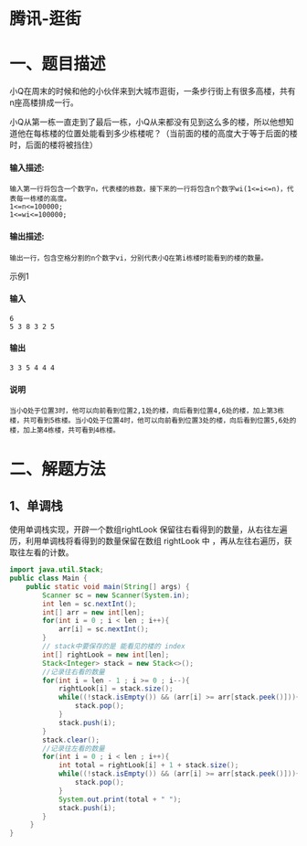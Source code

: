 # 腾讯-逛街

# 一、题目描述

小Q在周末的时候和他的小伙伴来到大城市逛街，一条步行街上有很多高楼，共有n座高楼排成一行。 

  小Q从第一栋一直走到了最后一栋，小Q从来都没有见到这么多的楼，所以他想知道他在每栋楼的位置处能看到多少栋楼呢？（当前面的楼的高度大于等于后面的楼时，后面的楼将被挡住） 



#### 输入描述:

```
输入第一行将包含一个数字n，代表楼的栋数，接下来的一行将包含n个数字wi(1<=i<=n)，代表每一栋楼的高度。
1<=n<=100000;
1<=wi<=100000; 
```





#### 输出描述:

```
输出一行，包含空格分割的n个数字vi，分别代表小Q在第i栋楼时能看到的楼的数量。
```

示例1

#### 输入

```
6
5 3 8 3 2 5
```

#### 输出

```
3 3 5 4 4 4
```

#### 说明

```
当小Q处于位置3时，他可以向前看到位置2,1处的楼，向后看到位置4,6处的楼，加上第3栋楼，共可看到5栋楼。当小Q处于位置4时，他可以向前看到位置3处的楼，向后看到位置5,6处的楼，加上第4栋楼，共可看到4栋楼。
```





# 二、解题方法

## 1、单调栈

使用单调栈实现，开辟一个数组rightLook 保留往右看得到的数量，从右往左遍历，利用单调栈将看得到的数量保留在数组 rightLook 中 ，再从左往右遍历，获取往左看的计数。

```java
import java.util.Stack;
public class Main {
    public static void main(String[] args) {
        Scanner sc = new Scanner(System.in);
        int len = sc.nextInt();
        int[] arr = new int[len];
        for(int i = 0 ; i < len ; i++){
            arr[i] = sc.nextInt();
        }
        // stack中要保存的是 能看见的楼的 index
        int[] rightLook = new int[len];
        Stack<Integer> stack = new Stack<>();
        //记录往右看的数量
        for(int i = len - 1 ; i >= 0 ; i--){
            rightLook[i] = stack.size();
            while((!stack.isEmpty()) && (arr[i] >= arr[stack.peek()])){
                stack.pop();
            }
            stack.push(i);
        }
        stack.clear();
        //记录往左看的数量
        for(int i = 0 ; i < len ; i++){
            int total = rightLook[i] + 1 + stack.size();
            while((!stack.isEmpty()) && (arr[i] >= arr[stack.peek()])){
                stack.pop();
            }
            System.out.print(total + " ");
            stack.push(i);
        }
     }
}
```

